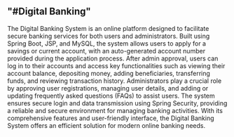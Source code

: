 "#Digital Banking"
-------------------
The Digital Banking System  is an online platform designed to facilitate secure 
banking services for both users and administrators. Built using Spring Boot, 
JSP, and MySQL, the system allows users to apply for a savings or current 
account, with an auto-generated account number provided during the 
application process. After admin approval, users can log in to their accounts 
and access key functionalities such as viewing their account balance, 
depositing money, adding beneficiaries, transferring funds, and reviewing 
transaction history. Administrators play a crucial role by approving user 
registrations, managing user details, and adding or updating frequently asked 
questions (FAQs) to assist users. The system ensures secure login and data 
transmission using Spring Security, providing a reliable and secure 
environment for managing banking activities. With its comprehensive 
features and user-friendly interface, the Digital Banking System offers an 
efficient solution for modern online banking needs. 
